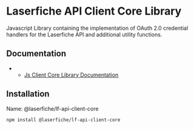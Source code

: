 # Laserfiche API Client Core Library
Javascript Library containing the implementation of OAuth 2.0 credential handlers for the Laserfiche API  and additional utility functions.

## Documentation
- - [Js Client Core Library Documentation](https://developer.laserfiche.com/client_reference/lf-api-client-core-js/docs/1.x/index.html)

## Installation

Name: @laserfiche/lf-api-client-core
```bash
npm install @laserfiche/lf-api-client-core
```
